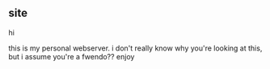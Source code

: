 site
---
hi

this is my personal webserver. i don't really know why you're looking at this, but i assume you're a fwendo??
enjoy